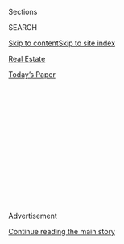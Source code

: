 <div id="app">

<div>

<div>

<div>

<div class="NYTAppHideMasthead css-1q2w90k e1suatyy0">

<div class="section css-ui9rw0 e1suatyy2">

<div class="css-eph4ug er09x8g0">

<div class="css-6n7j50">

</div>

<span class="css-1dv1kvn">Sections</span>

<div class="css-10488qs">

<span class="css-1dv1kvn">SEARCH</span>

</div>

[Skip to content](#site-content)[Skip to site index](#site-index)

</div>

<div id="masthead-section-label" class="css-1wr3we4 eaxe0e00">

[Real
Estate](https://www.nytimes3xbfgragh.onion/section/realestate)

</div>

<div class="css-10698na e1huz5gh0">

</div>

</div>

<div id="masthead-bar-one" class="section hasLinks css-15hmgas e1csuq9d3">

<div class="css-uqyvli e1csuq9d0">

</div>

<div class="css-1uqjmks e1csuq9d1">

</div>

<div class="css-9e9ivx">

[](https://myaccount.nytimes3xbfgragh.onion/auth/login?response_type=cookie&client_id=vi)

</div>

<div class="css-1bvtpon e1csuq9d2">

[Today’s
Paper](https://www.nytimes3xbfgragh.onion/section/todayspaper)

</div>

</div>

</div>

</div>

<div data-aria-hidden="false">

<div id="site-content" data-role="main">

<div>

<div class="css-1aor85t" style="opacity:0.000000001;z-index:-1;visibility:hidden">

<div class="css-1hqnpie">

<div class="css-epjblv">

<span class="css-17xtcya">[Real
Estate](/section/realestate)</span><span class="css-x15j1o">|</span><span class="css-fwqvlz">Island
Heights, N.J.: A ‘Magical Place’ That’s a Step Out of
Time</span>

</div>

<div class="css-k008qs">

<div class="css-1iwv8en">

<span class="css-18z7m18"></span>

<div>

</div>

</div>

<span class="css-1n6z4y">https://nyti.ms/3iIk2g8</span>

<div class="css-1705lsu">

<div class="css-4xjgmj">

<div class="css-4skfbu" data-role="toolbar" data-aria-label="Social Media Share buttons, Save button, and Comments Panel with current comment count" data-testid="share-tools">

  - 
  - 
  - 
  - 
    
    <div class="css-6n7j50">
    
    </div>

  - 
  - 

</div>

</div>

</div>

</div>

</div>

</div>

<div id="NYT_TOP_BANNER_REGION" class="css-13pd83m">

</div>

<div id="top-wrapper" class="css-1sy8kpn">

<div id="top-slug" class="css-l9onyx">

Advertisement

</div>

[Continue reading the main
story](#after-top)

<div class="ad top-wrapper" style="text-align:center;height:100%;display:block;min-height:250px">

<div id="top" class="place-ad" data-position="top" data-size-key="top">

</div>

</div>

<div id="after-top">

</div>

</div>

<div>

<div id="sponsor-wrapper" class="css-1hyfx7x">

<div id="sponsor-slug" class="css-19vbshk">

Supported by

</div>

[Continue reading the main
story](#after-sponsor)

<div id="sponsor" class="ad sponsor-wrapper" style="text-align:center;height:100%;display:block">

</div>

<div id="after-sponsor">

</div>

</div>

<div class="css-186x18t">

Living in

</div>

<div class="css-1vkm6nb ehdk2mb0">

# Island Heights, N.J.: A ‘Magical Place’ That’s a Step Out of Time

</div>

Founded in the 19th century as a Methodist camp meeting site, this Ocean
County borough retains an old-fashioned feeling, even as newcomers move
in.

<div class="sizeLarge layoutHorizontal css-134dzg0 ejvbdkh1">

[](https://www.nytimes3xbfgragh.onion/slideshow/2020/07/08/realestate/living-in-island-heights-nj.html)

<div class="css-5nx6oe">

## Living In ... Island Heights, N.J.

<div class="css-1xhl2m">

13 Photos

View Slide Show
<span class="css-t4350i">›</span>

</div>

</div>

<div class="css-79elbk">

<div class="css-hyytny">

</div>

![](https://static01.graylady3jvrrxbe.onion/images/2020/07/08/realestate/08LIVING-ISLANDHEIGHTS-slide-H1IQ/08LIVING-ISLANDHEIGHTS-slide-H1IQ-articleLarge.jpg?quality=75&auto=webp&disable=upscale)

</div>

<div class="css-17ai7jg e15qwgfe0">

<span class="css-16f3y1r e13ogyst0">Tony Cenicola/The New York
Times</span>

</div>

</div>

<div class="css-18e8msd">

<div class="css-vp77d3 epjyd6m0">

<div class="css-1baulvz">

By <span class="css-1baulvz last-byline" itemprop="name">Jill P.
Capuzzo</span>

</div>

</div>

  - July 8,
    2020

  - 
    
    <div class="css-4xjgmj">
    
    <div class="css-d8bdto" data-role="toolbar" data-aria-label="Social Media Share buttons, Save button, and Comments Panel with current comment count" data-testid="share-tools">
    
      - 
      - 
      - 
      - 
        
        <div class="css-6n7j50">
        
        </div>
    
      - 
      - 
    
    </div>
    
    </div>

</div>

</div>

<div class="section meteredContent css-1r7ky0e" name="articleBody" itemprop="articleBody">

<div class="css-1fanzo5 StoryBodyCompanionColumn">

<div class="css-53u6y8">

Residents and visitors are back on the boardwalk for sunset strolls, the
pickleball courts are open and white sails have been dotting the
shoreline of [Island Heights, N.J.](http://islandheightsboro.com/), for
some time. But it wasn’t until this week, when the Island Heights Yacht
Club’s junior sailing program started up again, that something of a
sense of normalcy would return to this Ocean County borough on the banks
of Toms River.

“I look forward to this every summer,” said Brian Hull, 44, a high
school social studies teacher who has taught sailing here for the last
28 years. “All over town, you see kids riding their bikes, wearing their
helmets and life jackets, heading down the hill to the yacht club.”

Despite the late start, Mr. Hull expects to squeeze most of the
eight-week sailing lesson season in before Labor Day, although many of
the boat races, along with other large public events, have been
canceled. Still, for many of the borough’s 1,673 residents, life has not
been dramatically altered throughout the months of a state-mandated
coronavirus
shutdown.

</div>

</div>

<div id="living-map" class="section interactive-content interactive-size-scoop css-1g95kp1" data-id="100000007227529">

<div class="css-17ih8de interactive-body" data-sourceid="100000007227529">

<div id="g-0712-rea-web-LIVINGislandheightsBC-box" class="ai2html">

<div id="g-0712-rea-web-LIVINGislandheightsBC-335" class="g-artboard" style="max-width: 335px;max-height: 375px" data-aspect-ratio="0.893" data-min-width="0">

<div style="padding: 0 0 111.9403% 0;">

</div>

![](data:image/gif;base64,R0lGODlhCgAKAIAAAB8fHwAAACH5BAEAAAAALAAAAAAKAAoAAAIIhI+py+0PYysAOw==)

<div id="g-ai0-1" class="g-LABELS g-aiAbs g-aiPointText" style="top:8.1014%;margin-top:-10.4px;left:69.5301%;margin-left:-80px;width:160px;">

New
JERSEY

</div>

<div id="g-ai0-2" class="g-LABELS g-aiAbs g-aiPointText" style="top:8.737%;margin-top:-8.8px;left:23.5757%;margin-left:-51.5px;width:103px;">

Toms
River

</div>

<div id="g-ai0-3" class="g-LABELS g-aiAbs g-aiPointText" style="top:19.0081%;margin-top:-10.3px;left:16.9951%;width:134px;">

Island
Heights

</div>

<div id="g-ai0-4" class="g-LABELS g-aiAbs g-aiPointText" style="top:21.4036%;margin-top:-17.3px;left:86.8849%;margin-left:-40px;width:80px;">

Seaside

Heights

</div>

<div id="g-ai0-5" class="g-LABELS g-aiAbs g-aiPointText" style="top:25.6544%;margin-top:-6.2px;left:27.8976%;width:112px;">

Dillon’s
Creek

</div>

<div id="g-ai0-6" class="g-LABELS g-aiAbs g-aiPointText" style="top:27.1122%;margin-top:-4.7px;left:69.2919%;margin-left:-16px;width:32px;">

37

</div>

<div id="g-ai0-7" class="g-LABELS g-aiAbs g-aiPointText" style="top:33.73%;margin-top:-6.5px;left:24.3715%;width:176px;">

John F. Peto Studio
Museum

</div>

<div id="g-ai0-8" class="g-LABELS g-aiAbs g-aiPointText" style="top:40.6633%;margin-top:-19.5px;left:4.5773%;width:80px;">

Island

Heights

Yacht
Club

</div>

<div id="g-ai0-9" class="g-LABELS g-aiAbs g-aiPointText" style="top:42.9877%;margin-top:-6.2px;left:27.5041%;width:83px;">

Toms
River

</div>

<div id="g-ai0-10" class="g-LABELS g-aiAbs g-aiPointText" style="top:58.2036%;margin-top:-17.3px;right:2.4324%;width:80px;">

Seaside

Park

</div>

<div id="g-ai0-11" class="g-LABELS g-aiAbs g-aiPointText" style="top:60.8634%;margin-top:-18.2px;left:55.1405%;margin-left:-42px;width:84px;">

OCEAN

COUNTY

</div>

<div id="g-ai0-12" class="g-LABELS g-aiAbs g-aiPointText" style="top:62.2042%;margin-top:-7.3px;left:24.2569%;width:47px;">

N.Y.

</div>

<div id="g-ai0-13" class="g-LABELS g-aiAbs g-aiPointText" style="top:73.4259%;margin-top:-19.3px;left:27.0544%;width:46px;">

New

York

City

</div>

<div id="g-ai0-14" class="g-LABELS g-aiAbs g-aiPointText" style="top:72.8708%;margin-top:-7.3px;left:15.4705%;margin-left:-23px;width:46px;">

N.J.

</div>

<div id="g-ai0-15" class="g-LABELS g-aiAbs g-aiPointText" style="top:78.9878%;margin-top:-12.2px;left:67.4956%;margin-left:-36.5px;width:73px;">

Barnegat

Bay

</div>

<div id="g-ai0-16" class="g-Layers g-aiAbs" style="top:79.7333%;right:72.9529%;width:0%;">

</div>

<div id="g-ai0-17" class="g-LABELS g-aiAbs g-aiPointText" style="top:83.7905%;margin-top:-14.2px;left:20.2807%;width:66px;">

Island

Heights

</div>

<div id="g-ai0-18" class="g-LABELS g-aiAbs g-aiPointText" style="top:83.2708%;margin-top:-7.3px;left:3.3238%;width:45px;">

PA.

</div>

<div id="g-ai0-19" class="g-LABELS g-aiAbs g-aiPointText" style="top:90.4507%;margin-top:-12.2px;left:86.3666%;margin-left:-44.5px;width:89px;">

island beach

state
park

</div>

<div id="g-ai0-20" class="g-LABELS g-aiAbs g-aiPointText" style="top:93.112%;margin-top:-11.2px;left:11.155%;width:66px;">

OCEAN

COUNTY

</div>

<div id="g-ai0-21" class="g-LABELS g-aiAbs g-aiPointText" style="top:95.779%;margin-top:-5.2px;left:53.1734%;margin-left:-28px;width:56px;">

1
mile

</div>

<div id="g-ai0-22" class="g-Layers g-aiAbs g-aiPointText" style="top:96.237%;margin-top:-0.9px;left:13.9306%;width:30px;">

ATLANTIC

</div>

</div>

</div>

</div>

By The New York Times

</div>

<div class="css-1fanzo5 StoryBodyCompanionColumn">

<div class="css-53u6y8">

“When I’m in Island Heights, I feel like I’m in a different part of the
country,” said Michael DellaRocca, 67, a broker with Crossroads Realty
who moved to Island Heights three years ago. “We’re not being stupid,
but people have been running and biking, families have been getting
together. If you didn’t leave town, you wouldn’t know anything was going
on.”

</div>

</div>

<div class="css-1fanzo5 StoryBodyCompanionColumn">

<div class="css-53u6y8">

With no commercial district, limited highway access and a public school
system that serves just over 120 students, Island Heights has long
seemed a step out of time, particularly in comparison with bustling
areas like Seaside Heights, a short causeway ride away. Social
activities center on the water in this 0.9-square-mile borough (a third
of which is in the water). The yacht club and three other marinas are
home to many boats from across Barnegat Bay, where numerous sailing
regattas are normally held throughout the summer.

</div>

</div>

<div class="css-79elbk" data-testid="photoviewer-wrapper">

<div class="css-z3e15g" data-testid="photoviewer-wrapper-hidden">

</div>

<div class="css-1a48zt4 ehw59r15" data-testid="photoviewer-children">

![<span class="css-16f3y1r e13ogyst0" data-aria-hidden="true">Island
Heights has two small beaches, including this one near Cozy Cove Marina,
where visitors can swim, fish or go crabbing, after buying a daily or
seasonal beach
badge.</span><span class="css-cnj6d5 e1z0qqy90" itemprop="copyrightHolder"><span class="css-1ly73wi e1tej78p0">Credit...</span><span>Tony
Cenicola/The New York
Times</span></span>](https://static01.graylady3jvrrxbe.onion/images/2020/07/08/realestate/08LIVING-ISLANDHEIGHTS-slide-3J0V/08LIVING-ISLANDHEIGHTS-slide-3J0V-articleLarge.jpg?quality=75&auto=webp&disable=upscale)

</div>

</div>

<div class="css-1fanzo5 StoryBodyCompanionColumn">

<div class="css-53u6y8">

An abbreviated racing season will begin in early August, said Mayor
Steve Doyle, commodore of the Island Heights Yacht Club. Other popular
Island Heights events — including the fire department’s Summerbrew
fund-raiser in late June and the Rotary Club’s Sailfest in September —
were canceled because of a 250-person cap on public gatherings imposed
by Gov. Philip D. Murphy of New Jersey.

“We’re adapting to the new normal,” said Mr. Doyle, 60, noting that
borough council meetings are now being held outdoors. “Some families
were hard hit by the Covid shutdown, dealing with job loss or financial
issues. But everybody is supporting everybody else in town.” (As of late
June, Island Heights had 14 Covid-19 positive cases and one
Covid-related death, the mayor said.)

</div>

</div>

<div class="css-1fanzo5 StoryBodyCompanionColumn">

<div class="css-53u6y8">

Mr. Doyle, who has summered here each year since he was a boy, moved to
his family’s Victorian house full time upon retiring in 2016, a
transition many of the borough’s residents have made.

Founded in 1878 as a Methodist camp meeting site, Island Heights has
long served as a summer retreat, especially for those from the
Philadelphia area. And while full-timers now outnumber summer-only
residents, occasional rifts arise among the various constituent groups,
said Harry Bower, who bought an 1890s farmhouse here for $175,000 in
1987.

“You have the townies, who want no change, and the yachties, who are
just here for the summer, so they don’t care,” said Mr. Bower, 68, an
art teacher and curator of the John F. Peto Studio Museum. “But in the
last 10 years, we’ve seen new people, younger families moving here, who
really appreciate the town’s charm.”

One of those appreciative newcomers is Therese Heimbold, 52, a
commercial director at the US Pharmaceutical Corporation, who remembered
her father talking about “this magical place” where he used to spend his
summers. In 2017, she sold her house in Haddonfield, N.J., and bought
one of Island Heights’ original camp meeting houses, a two-bedroom
cottage, for $225,000.

Returning from her job in Philadelphia in the evening, Ms. Heimbold
said, she finds her stress dissipates upon arrival: “I drive into town
along River Road, and I see all the sailboats, and it’s pure
serenity.”

</div>

</div>

<div class="css-79elbk" data-testid="photoviewer-wrapper">

<div class="css-z3e15g" data-testid="photoviewer-wrapper-hidden">

</div>

<div class="css-1a48zt4 ehw59r15" data-testid="photoviewer-children">

<div class="css-1xdhyk6 erfvjey0">

<span class="css-1ly73wi e1tej78p0">Image</span>

<div class="css-zjzyr8">

<div data-testid="lazyimage-container" style="height:257.77777777777777px">

</div>

</div>

</div>

<span class="css-16f3y1r e13ogyst0" data-aria-hidden="true">138 CAMP
MEETING AVENUE | A four-bedroom, three-and-a-half-bathroom house, built
in 1985 on 0.53 acres overlooking Toms River, listed for $1.275 million.
732-267-3688</span><span class="css-cnj6d5 e1z0qqy90" itemprop="copyrightHolder"><span class="css-1ly73wi e1tej78p0">Credit...</span><span>Tony
Cenicola/The New York Times</span></span>

</div>

</div>

<div class="css-1fanzo5 StoryBodyCompanionColumn">

<div class="css-53u6y8">

## What You’ll Find

Surrounded by water on three sides, Island Heights offers many homes
with water views, nearly all a short walk from Toms River or Dillon’s
Creek. While it technically sits on a peninsula rather than an island,
the borough does have one of the highest shore points along the Eastern
Seaboard, with a bluff that rises 60 feet above sea level. Atop this
bluff is a mix of newer waterfront homes with long staircases down to
private river docks and smaller houses, including a handful of
turn-of-the-last-century cottages surrounding the camp meeting site
grounds on West Camp Walk. About a dozen newer homes have been built
throughout the town.

</div>

</div>

<div class="css-1fanzo5 StoryBodyCompanionColumn">

<div class="css-53u6y8">

At the lower altitude, River Avenue hugs the curve of the river, where
some of the borough’s grand Victorian and Queen Anne homes sit facing
the water, complete with bright colors, ornate trim and the occasional
widow’s walk. (Island Heights was once home to a number of ship
captains.) About a third of the borough’s houses are within the Island
Heights Historic District, listed on the National Register of Historic
Places, although the designation doesn’t restrict renovations.

“It was enacted without teeth,” Mr. Doyle said. “But most people follow
the rules in keeping up with the style. You’re buying into that
culture.”

There are two small riverfront beaches in town, but many opt to cross
the Route 37 causeway to the ocean beaches along Barnegat Peninsula,
like Seaside Heights, Seaside Park and Island Beach State
Park.

</div>

</div>

<div class="css-79elbk" data-testid="photoviewer-wrapper">

<div class="css-z3e15g" data-testid="photoviewer-wrapper-hidden">

</div>

<div class="css-1a48zt4 ehw59r15" data-testid="photoviewer-children">

<div class="css-1xdhyk6 erfvjey0">

<span class="css-1ly73wi e1tej78p0">Image</span>

<div class="css-zjzyr8">

<div data-testid="lazyimage-container" style="height:257.77777777777777px">

</div>

</div>

</div>

<span class="css-16f3y1r e13ogyst0" data-aria-hidden="true">178 OCEAN
AVENUE | A seven-bedroom, four-and-a-half-bathroom house, built around
the turn of the last century and updated in 2003, on 0.23 acres, listed
for $650,000.
732-513-1302</span><span class="css-cnj6d5 e1z0qqy90" itemprop="copyrightHolder"><span class="css-1ly73wi e1tej78p0">Credit...</span><span>Tony
Cenicola/The New York Times</span></span>

</div>

</div>

<div class="css-1fanzo5 StoryBodyCompanionColumn">

<div class="css-53u6y8">

## What You’ll Pay

As of early July, there were 23 properties on the market in Island
Heights, Mr. DellaRocca said, including nine vacant developer lots along
Dillon’s Creek. The most expensive house was a 1985 four-bedroom
waterfront home with a 200-foot dock, listed for $1.275 million; the
least expensive was a 1990 two-bedroom, two-bathroom house for $262,000.
The development lots range from $650,000 to $1.1 million. Rental
properties are almost nonexistent.

The average price of the 13 houses sold in the first six months of this
year was $480,000; during the same time period in 2019, 28 homes sold at
an average price of $411,000, according to the Monmouth Ocean Regional
Multiple Listing Service. Elizabeth Hull, an agent with Re/Max and the
wife of Mr. Hull, the sailing instructor, said the waterfront Victorians
rarely come on the market, but when they do, they are priced at $600,000
or more, depending on the shape they are
in.

</div>

</div>

<div class="css-79elbk" data-testid="photoviewer-wrapper">

<div class="css-z3e15g" data-testid="photoviewer-wrapper-hidden">

</div>

<div class="css-1a48zt4 ehw59r15" data-testid="photoviewer-children">

<div class="css-1xdhyk6 erfvjey0">

<span class="css-1ly73wi e1tej78p0">Image</span>

<div class="css-zjzyr8">

<div data-testid="lazyimage-container" style="height:257.77777777777777px">

</div>

</div>

</div>

<span class="css-16f3y1r e13ogyst0" data-aria-hidden="true">128 EAST
CAMP WALK | A two-bedroom, two-bathroom riverfront cottage, built in
1900 on 0.14 acres, listed for $599,000.
732-278-9070</span><span class="css-cnj6d5 e1z0qqy90" itemprop="copyrightHolder"><span class="css-1ly73wi e1tej78p0">Credit...</span><span>Tony
Cenicola/The New York Times</span></span>

</div>

</div>

<div class="css-1fanzo5 StoryBodyCompanionColumn">

<div class="css-53u6y8">

## The Vibe

The Hulls live in a rented house on “the bluff,” where Ms. Hull said she
makes sure to keep cheese, wine and beer in her refrigerator, because
“people are always dropping by to hang out.” More organized gatherings
take place at the yacht club, which holds regular Friday night B.Y.O.B.
catered dinners that are open to members and nonmembers. (Island Heights
is a dry borough.)

Beyond the boating scene, Island Heights supports an active arts
community, housing three art institutions (currently closed) within its
borders: a cultural heritage museum, the Ocean County Artists’ Guild and
the John F. Peto Studio Museum, in a building where Mr. Peto, a
world-renowned trompe l’oeil artist, lived and painted in his final
years.

While many events have been canceled, the Island Heights fire department
is hoping to hold its Labor Day Races, a more than century-old tradition
that concludes with squad members shoveling a dump truck full of peanuts
onto the field for everyone to scramble and
collect.

</div>

</div>

<div class="css-79elbk" data-testid="photoviewer-wrapper">

<div class="css-z3e15g" data-testid="photoviewer-wrapper-hidden">

</div>

<div class="css-1a48zt4 ehw59r15" data-testid="photoviewer-children">

<div class="css-1xdhyk6 erfvjey0">

<span class="css-1ly73wi e1tej78p0">Image</span>

<div class="css-zjzyr8">

<div data-testid="lazyimage-container" style="height:257.77777777777777px">

</div>

</div>

</div>

<span class="css-16f3y1r e13ogyst0" data-aria-hidden="true">Cozy Cove
Marina is one of three private marinas in Island Heights. Along with the
yacht club, it provides docking space for hundreds of boats from
throughout the
region.</span><span class="css-cnj6d5 e1z0qqy90" itemprop="copyrightHolder"><span class="css-1ly73wi e1tej78p0">Credit...</span><span>Tony
Cenicola/The New York Times</span></span>

</div>

</div>

<div class="css-1fanzo5 StoryBodyCompanionColumn">

<div class="css-53u6y8">

## The Schools

The [Island Heights School
District](http://www.islandheights.k12.nj.us/ihsd/), one of the smallest
in the state, serves around 120 students from kindergarten through sixth
grade. The elementary school provides Chromebooks to all its students
and offers extracurricular clubs for chess, robotics, art, music and
broadcasting.

Beyond sixth grade, students attend Central Regional Middle School and
Central Regional High School, along with students from Berkeley
Township, Ocean Gate, Seaside Heights and Seaside Park. The regional
high school has about 1,400 students. In 2018-19, average SAT scores
were 529 in English and 535 in math, compared with state averages of 539
and 541.

Among the private school choices are St. Joseph Grade School for
prekindergarten through eighth grade and Donovan Catholic High School,
both in neighboring Toms River.

</div>

</div>

<div class="css-1fanzo5 StoryBodyCompanionColumn">

<div class="css-53u6y8">

## The Commute

Island Heights is about 75 miles south of New York City and is served by
buses only, out of Toms River. New Jersey Transit Bus No. 137 travels
from the Toms River park-and-ride station (about a seven-minute drive
from Island Heights) to Port Authority in Manhattan, in a little over an
hour and a half. Tickets are $21.25 one way or $496 for a monthly pass.
Academy Bus Lines runs a Parkway Express bus from the Toms River
park-and-ride station to the Wall Street area; the trip takes about an
hour and 45 minutes and costs $21 one way or $490 a
month.

</div>

</div>

<div class="css-79elbk" data-testid="photoviewer-wrapper">

<div class="css-z3e15g" data-testid="photoviewer-wrapper-hidden">

</div>

<div class="css-1a48zt4 ehw59r15" data-testid="photoviewer-children">

<div class="css-1xdhyk6 erfvjey0">

<span class="css-1ly73wi e1tej78p0">Image</span>

<div class="css-zjzyr8">

<div data-testid="lazyimage-container" style="height:257.77777777777777px">

</div>

</div>

</div>

<span class="css-16f3y1r e13ogyst0" data-aria-hidden="true">One of the
30 original cabins still stands on the east side of the former Methodist
camp meeting grounds. The borough was founded in 1878 as a camp revival
meeting destination and summer resort for Methodists.
 </span><span class="css-cnj6d5 e1z0qqy90" itemprop="copyrightHolder"><span class="css-1ly73wi e1tej78p0">Credit...</span><span>Tony
Cenicola/The New York Times</span></span>

</div>

</div>

<div class="css-1fanzo5 StoryBodyCompanionColumn">

<div class="css-53u6y8">

## The History

In the early 1900s, the department store magnate John Wanamaker
established Camp Wanamaker, a quasi-military encampment in the
northeastern part of Island Heights, where young employees were sent for
two weeks during the summer to take part in drills, drum and bugle corps
training, field competition and swimming. The site was taken over by the
U.S. Army during World War II and is where the borough’s municipal
buildings and post office are now.

For weekly email updates on residential real estate news, [sign up
here](http://www.nytimes3xbfgragh.onion/newsletters/realestate/). Follow
us on Twitter: [@nytrealestate](https://twitter.com/nytrealestate).

</div>

</div>

</div>

<div>

</div>

<div>

</div>

<div>

</div>

<div>

<div id="bottom-wrapper" class="css-1ede5it">

<div id="bottom-slug" class="css-l9onyx">

Advertisement

</div>

[Continue reading the main
story](#after-bottom)

<div id="bottom" class="ad bottom-wrapper" style="text-align:center;height:100%;display:block;min-height:90px">

</div>

<div id="after-bottom">

</div>

</div>

</div>

</div>

</div>

## Site Index

<div>

</div>

## Site Information Navigation

  - [© <span>2020</span> <span>The New York Times
    Company</span>](https://help.nytimes3xbfgragh.onion/hc/en-us/articles/115014792127-Copyright-notice)

<!-- end list -->

  - [NYTCo](https://www.nytco.com/)
  - [Contact
    Us](https://help.nytimes3xbfgragh.onion/hc/en-us/articles/115015385887-Contact-Us)
  - [Work with us](https://www.nytco.com/careers/)
  - [Advertise](https://nytmediakit.com/)
  - [T Brand Studio](http://www.tbrandstudio.com/)
  - [Your Ad
    Choices](https://www.nytimes3xbfgragh.onion/privacy/cookie-policy#how-do-i-manage-trackers)
  - [Privacy](https://www.nytimes3xbfgragh.onion/privacy)
  - [Terms of
    Service](https://help.nytimes3xbfgragh.onion/hc/en-us/articles/115014893428-Terms-of-service)
  - [Terms of
    Sale](https://help.nytimes3xbfgragh.onion/hc/en-us/articles/115014893968-Terms-of-sale)
  - [Site
    Map](https://spiderbites.nytimes3xbfgragh.onion)
  - [Help](https://help.nytimes3xbfgragh.onion/hc/en-us)
  - [Subscriptions](https://www.nytimes3xbfgragh.onion/subscription?campaignId=37WXW)

</div>

</div>

</div>

</div>
